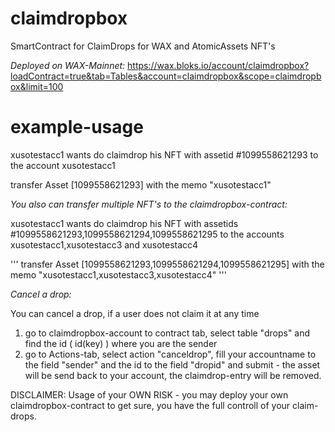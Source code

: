 # claimdropbox
SmartContract for ClaimDrops for WAX and AtomicAssets NFT's

*Deployed on WAX-Mainnet:*
https://wax.bloks.io/account/claimdropbox?loadContract=true&tab=Tables&account=claimdropbox&scope=claimdropbox&limit=100


# example-usage
xusotestacc1 wants do claimdrop his NFT with assetid #1099558621293 to the account xusotestacc1

transfer Asset [1099558621293] with the memo "xusotestacc1"


*You also can transfer multiple NFT's to the claimdropbox-contract:*

xusotestacc1 wants do claimdrop his NFT with assetids #1099558621293,1099558621294,1099558621295 to the accounts xusotestacc1,xusotestacc3 and xusotestacc4 

'''
transfer Asset [1099558621293,1099558621294,1099558621295] with the memo "xusotestacc1,xusotestacc3,xusotestacc4"
'''

*Cancel a drop:*

You can cancel a drop, if a user does not claim it at any time
1) go to claimdropbox-account to contract tab, select table "drops" and find the id ( id(key) ) where you are the sender
2) go to Actions-tab, select action "canceldrop", fill your accountname to the field "sender" and the id to the field "dropid" and submit - the asset will be send back to your account, the claimdrop-entry will be removed.



DISCLAIMER:
Usage of your OWN RISK - you may deploy your own claimdropbox-contract to get sure, you have the full controll of your claim-drops.


